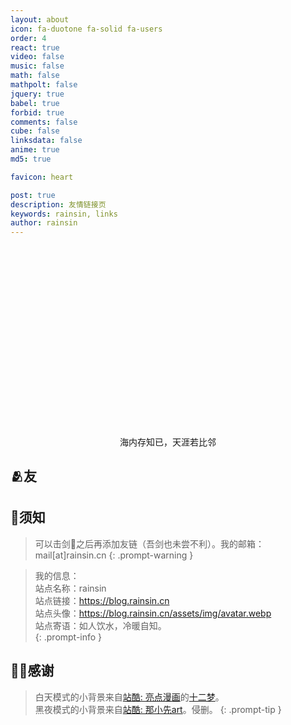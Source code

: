```yaml
---
layout: about
icon: fa-duotone fa-solid fa-users
order: 4
react: true
video: false
music: false
math: false
mathpolt: false
jquery: true
babel: true
forbid: true
comments: false
cube: false
linksdata: false
anime: true
md5: true

favicon: heart

post: true
description: 友情链接页
keywords: rainsin, links
author: rainsin
---
```


<link rel="stylesheet" href="/assets/links/links-min.css"/>

<main id="shrink-card">
  <div class="c-glitch" style="border-radius: 12px;;aspect-ratio: 1 / .6;background-image: url('https://rainsinpan.hk.cpolar.io/d/blog/img/friend/friend.png'),url('https://rainsinpan.hk.cpolar.io/d/blog/img/friend/friend.png');">
    <div class="c-glitch__img" style="background-image: url('https://rainsinpan.hk.cpolar.io/d/blog/img/friend/friend.png'),url('https://rainsinpan.hk.cpolar.io/d/blog/img/friend/friend.png');"></div>
    <div class="c-glitch__img" style="background-image: url('https://rainsinpan.hk.cpolar.io/d/blog/img/friend/friend.png'),url('https://rainsinpan.hk.cpolar.io/d/blog/img/friend/friend.png');"></div>
    <div class="c-glitch__img" style="background-image: url('https://rainsinpan.hk.cpolar.io/d/blog/img/friend/friend.png'),url('https://rainsinpan.hk.cpolar.io/d/blog/img/friend/friend.png');"></div>
    <div class="c-glitch__img" style="background-image: url('https://rainsinpan.hk.cpolar.io/d/blog/img/friend/friend.png'),url('https://rainsinpan.hk.cpolar.io/d/blog/img/friend/friend.png');"></div>
    <div class="c-glitch__img" style="background-image: url('https://rainsinpan.hk.cpolar.io/d/blog/img/friend/friend.png'),url('https://rainsinpan.hk.cpolar.io/d/blog/img/friend/friend.png');"></div>
  </div>
  <div style="text-align: center;color: var(--text-color);">
    海内存知已，天涯若比邻
  </div>
</main>

## 🫂友

<div id="links-box"></div>


## 📌须知

> 可以击剑🤺之后再添加友链（吾剑也未尝不利）。我的邮箱：mail[at]rainsin.cn
{: .prompt-warning }

> 我的信息：<br>
> 站点名称：rainsin<br>
> 站点链接：https://blog.rainsin.cn<br>
> 站点头像：https://blog.rainsin.cn/assets/img/avatar.webp<br>
> 站点寄语：如人饮水，冷暖自知。<br>
{: .prompt-info }

## 🫶🏻感谢

> 白天模式的小背景来自[站酷: 亮点漫画](https://abenben.zcool.com.cn/)的[十二梦](https://www.zcool.com.cn/work/ZNjA0MDg3Ng==.html)。<br/>
> 黑夜模式的小背景来自[站酷: 那小先art](https://www.zcool.com.cn/u/18496248)。侵删。
{: .prompt-tip }

<script type="text/babel"  data-type="module" src="/assets/links/links.js"></script>